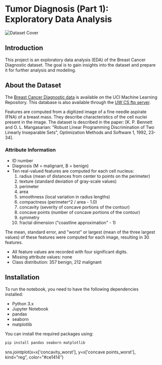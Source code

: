 

# Tumor Diagnosis (Part 1): Exploratory Data Analysis

![Dataset Cover](https://storage.googleapis.com/kaggle-datasets-images/180/384/3da2510581f9d3b902307ff8d06fe327/dataset-cover.jpg)

## Introduction

This project is an exploratory data analysis (EDA) of the Breast Cancer Diagnostic dataset. The goal is to gain insights into the dataset and prepare it for further analysis and modeling.

## About the Dataset

The [Breast Cancer Diagnostic data](https://archive.ics.uci.edu/ml/datasets/Breast+Cancer+Wisconsin+%28Diagnostic%29) is available on the UCI Machine Learning Repository. This database is also available through the [UW CS ftp server](http://ftp.cs.wisc.edu/math-prog/cpo-dataset/machine-learn/cancer/WDBC/).

Features are computed from a digitized image of a fine needle aspirate (FNA) of a breast mass. They describe characteristics of the cell nuclei present in the image. The dataset is described in the paper: [K. P. Bennett and O. L. Mangasarian: "Robust Linear Programming Discrimination of Two Linearly Inseparable Sets", Optimization Methods and Software 1, 1992, 23-34].

### Attribute Information

- ID number
- Diagnosis (M = malignant, B = benign)
- Ten real-valued features are computed for each cell nucleus:
  1. radius (mean of distances from center to points on the perimeter)
  2. texture (standard deviation of gray-scale values)
  3. perimeter
  4. area
  5. smoothness (local variation in radius lengths)
  6. compactness (perimeter^2 / area - 1.0)
  7. concavity (severity of concave portions of the contour)
  8. concave points (number of concave portions of the contour)
  9. symmetry
  10. fractal dimension ("coastline approximation" - 1)

The mean, standard error, and "worst" or largest (mean of the three largest values) of these features were computed for each image, resulting in 30 features.

- All feature values are recorded with four significant digits.
- Missing attribute values: none
- Class distribution: 357 benign, 212 malignant

## Installation

To run the notebook, you need to have the following dependencies installed:

- Python 3.x
- Jupyter Notebook
- pandas
- seaborn
- matplotlib

You can install the required packages using:

```bash
pip install pandas seaborn matplotlib
```


sns.jointplot(x=x['concavity_worst'], y=x['concave points_worst'], kind="reg", color="#ce1414")
```
